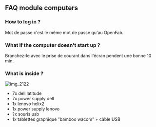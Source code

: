 ## FAQ module computers
### How to log in ?
Mot de passe
c'est le même mot de passe qu'au OpenFab.

### What if the computer doesn't start up ?
Branchez-le avec le prise de courant dans l'écran pendent une bonne 10 min.

### What is inside ?
![img_2122](https://user-images.githubusercontent.com/12049360/40847385-850cdac8-65bc-11e8-8966-3a63422befb7.png)

- 7x dell latitude
- 7x power supply dell
- 1x lenovo helix2
- 1x power supply lenovo
- ?x souris usb
- 1x tablettes graphique "bamboo wacom" + câble USB



